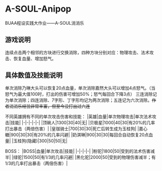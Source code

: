 # A-SOUL-Anipop

BUAA程设实践大作业——A-SOUL消消乐

## 游戏说明

连续点击两个相邻的方块进行交换消除，四种方块分别对应：物理攻击、法术攻击、恢复血量、增加怒气。

## 具体数值及技能说明

单次消除乃琳大头可以恢复20点血量，单次消除嘉然大头可以增加4点怒气。（当怒气为最大值100时，打出的伤害可增加50%；怒气每回合下降3点）
三连消除记为单次消除；四连消除、7字形、丁字形均记为两次消除；五连记为六次消除。~~作者消消乐经验非常丰富，但至今没打出过六连~~

不同英雄拥有不同的单次攻击伤害和技能：
|英雄|血量|单次物理攻击|单次法术攻击|技能|
|-|-|-|-|-|
|顶碗人|1300|30|40|无|
|贝极星|1000|40|30|有20%的几率打出暴击（两倍伤害）|
|皇珈骑士|700|30|30|死亡后转生成为玉桂狗|
|嘉心糖|900|30|30|有20%的几率闪避|
|奶淇琳|900|30|30|每回合自动恢复20点血量|
|玉桂狗(隐藏)|300|50|50|无|

BOSS：
|BOSS|血量|单次攻击|技能|
|-|-|-|-|
|粉驼|1800|50|受到的法术伤害减半|
|绿驼|1500|50|有1/3的几率闪避|
|黑化驼|2000|50|受到的物理伤害减半；有1/3的几率打出暴击（两倍伤害）|

